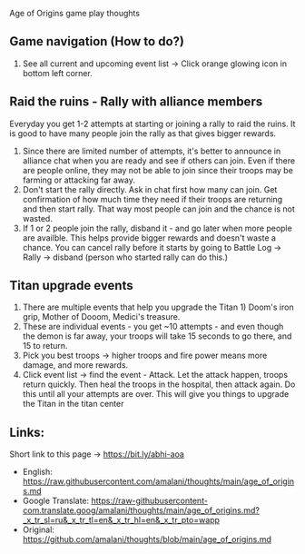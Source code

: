 
Age of Origins game play thoughts


## Game navigation (How to do?)
1. See all current and upcoming event list -> Click orange glowing icon in bottom left corner.


## Raid the ruins - Rally with alliance members
Everyday you get 1-2 attempts at starting or joining a rally to raid the ruins. It is good to have many people join the rally as that gives bigger rewards. 
1. Since there are limited number of attempts, it's better to announce in alliance chat when you are ready and see if others can join. Even if there are people online, they may not be able to join since their troops may be farming or attacking far away.
2. Don't start the rally directly. Ask in chat first how many can join. Get confirmation of how much time they need if their troops are returning and then start rally. That way most people can join and the chance is not wasted.
3. If 1 or 2 people join the rally, disband it - and go later when more people are availble. This helps provide bigger rewards and doesn't waste a chance. You can cancel rally before it starts by going to Battle Log -> Rally -> disband (person who started rally can do this.)


## Titan upgrade events
1. There are multiple events that help you upgrade the Titan 1) Doom's iron grip, Mother of Dooom, Medici's treasure.
2. These are individual events - you get ~10 attempts - and even though the demon is far away, your troops will take 15 seconds to go there, and 15 to return. 
3. Pick you best troops -> higher troops and fire power means more damage, and more rewards.
4. Click event list -> find the event - Attack. Let the attack happen, troops return quickly. Then heal the troops in the hospital, then attack again. Do this until all your attempts are over.
This will give you things to upgrade the Titan in the titan center









## Links:
Short link to this page -> https://bit.ly/abhi-aoa

- English: https://raw.githubusercontent.com/amalani/thoughts/main/age_of_origins.md
- Google Translate: https://raw-githubusercontent-com.translate.goog/amalani/thoughts/main/age_of_origins.md?_x_tr_sl=ru&_x_tr_tl=en&_x_tr_hl=en&_x_tr_pto=wapp
- Original: https://github.com/amalani/thoughts/blob/main/age_of_origins.md
